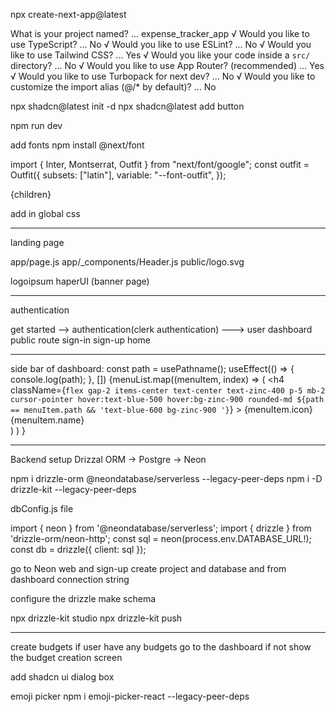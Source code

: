 npx create-next-app@latest

What is your project named? ... expense_tracker_app
√ Would you like to use TypeScript? ... No 
√ Would you like to use ESLint? ... No 
√ Would you like to use Tailwind CSS? ...  Yes
√ Would you like your code inside a `src/` directory? ... No 
√ Would you like to use App Router? (recommended) ... Yes
√ Would you like to use Turbopack for next dev? ... No 
√ Would you like to customize the import alias (@/* by default)? ... No 


npx shadcn@latest init -d
npx shadcn@latest add button

npm run dev

add fonts
npm install @next/font

import { Inter, Montserrat, Outfit } from "next/font/google";
const outfit = Outfit({
  subsets: ["latin"],
  variable: "--font-outfit",
});

<body className={ `${inter.variable} ${montserrat.variable} ${outfit.variable} antialiased` } >
    {children}
</body>

add in global css

*****************************************************************
landing page

app/page.js
app/_components/Header.js
public/logo.svg



logoipsum
haperUI (banner page)

*****************************************************************
authentication

get started --> authentication(clerk authentication) ---> user dashboard 
public route sign-in sign-up home

*****************************************************************
side bar of dashboard:
const path = usePathname();
    useEffect(() => {
        console.log(path);
    }, [])
    {menuList.map((menuItem, index) => (
      <Link href={menuItem.path} key={index}>
        <h4 className={`flex gap-2 items-center text-center text-zinc-400 p-5 mb-2 cursor-pointer hover:text-blue-500 hover:bg-zinc-900 rounded-md ${path == menuItem.path && 'text-blue-600 bg-zinc-900 '}`} >
          {menuItem.icon}
          {menuItem.name}
        </h4>
      </Link>              
    ) ) }

*****************************************************************

Backend setup
Drizzal ORM -> Postgre -> Neon

npm i drizzle-orm @neondatabase/serverless --legacy-peer-deps
npm i -D drizzle-kit --legacy-peer-deps

dbConfig.js file
<!-- Drizzle <> Neon Postgres -->
import { neon } from '@neondatabase/serverless';
import { drizzle } from 'drizzle-orm/neon-http';
const sql = neon(process.env.DATABASE_URL!);
const db = drizzle({ client: sql });

go to Neon web and sign-up create project and database and from dashboard connection string

configure the drizzle
make schema 

npx drizzle-kit studio
npx drizzle-kit push

*****************************************************************

create budgets
if user have any budgets go to the dashboard
if not show the budget creation screen

add shadcn ui dialog box

emoji picker
npm i emoji-picker-react --legacy-peer-deps